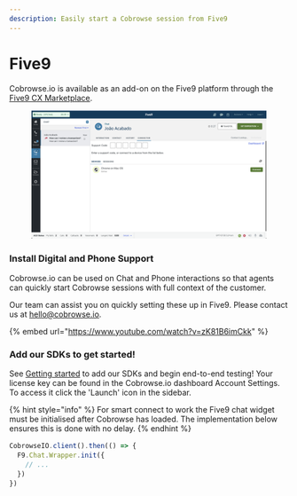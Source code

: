 ```yaml
---
description: Easily start a Cobrowse session from Five9
---
```


# Five9

Cobrowse.io is available as an add-on on the Five9 platform through the [Five9 CX Marketplace](https://marketplace.five9.com/s/product/cobrowse-for-android-ios-and-web/01tVI000008zSUDYA2).

<figure><img src="../../.gitbook/assets/image (10).png" alt=""><figcaption></figcaption></figure>

### Install Digital and Phone Support <a href="#install-digital-and-phone-support" id="install-digital-and-phone-support"></a>

Cobrowse.io can be used on Chat and Phone interactions so that agents can quickly start Cobrowse sessions with full context of the customer.

Our team can assist you on quickly setting these up in Five9. Please contact us at [hello@cobrowse.io](mailto:hello@cobrowse.io).

{% embed url="https://www.youtube.com/watch?v=zK81B6imCkk" %}



### Add our SDKs to get started! <a href="#add-our-sdks-to-get-started" id="add-our-sdks-to-get-started"></a>

See [Getting started](https://docs.cobrowse.io/) to add our SDKs and begin end-to-end testing! Your license key can be found in the Cobrowse.io dashboard Account Settings. To access it click the 'Launch' icon in the sidebar.

{% hint style="info" %}
For smart connect to work the Five9 chat widget must be initialised after Cobrowse has loaded. The implementation below ensures this is done with no delay.
{% endhint %}

```javascript
CobrowseIO.client().then(() => {
  F9.Chat.Wrapper.init({
    // ...
  })
})
```

